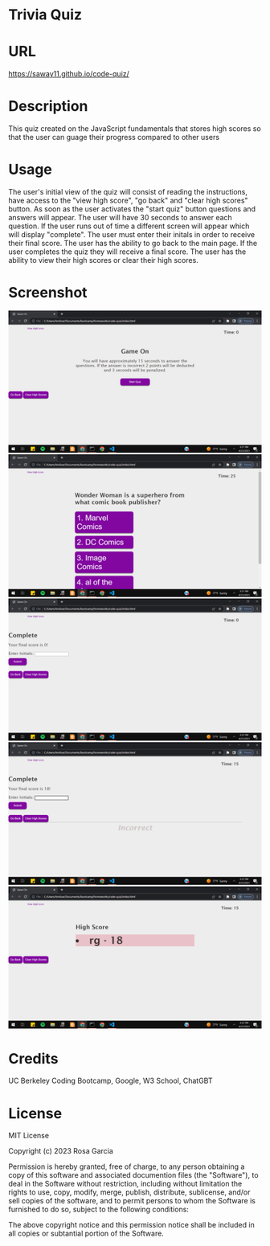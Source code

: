 # Trivia Quiz

# URL
https://saway11.github.io/code-quiz/

# Description
This quiz created on the JavaScript fundamentals that stores high scores
so that the user can guage their progress compared to other users

# Usage
The user's initial view of the quiz will consist of reading the instructions, have access to the "view high score", "go back" and "clear high scores" button. As soon as the user activates the "start quiz" button questions and answers will appear. The user will have 30 seconds to answer each question. If the user runs out of time a different screen will appear which will display "complete". The user must enter their initals in order to receive their final score. The user has the ability to go back to the main page. If the user completes the quiz they will receive a final score. The user has the ability to view their high scores or clear their high scores.

# Screenshot
![](./assets/images/Screenshot%20(12).png)
![](./assets/images/Screenshot%20(13).png)
![](./assets/images/Screenshot%20(14).png)
![](./assets/images/Screenshot%20(15).png)
![](./assets/images/Screenshot%20(16).png)

# Credits
UC Berkeley Coding Bootcamp, Google, W3 School, ChatGBT

# License
MIT License

Copyright (c) 2023 Rosa Garcia

Permission is hereby granted, free of charge, to any person obtaining a copy of this software and associated documention files (the "Software"), to deal in the Software without restriction, including without limitation the rights to use, copy, modify, merge, publish, distribute, sublicense, and/or sell copies of the software, and to permit persons to whom the Software is furnished to do so, subject to the following conditions:

The above copyright notice and this permission notice shall be included in all copies or subtantial portion of the Software.